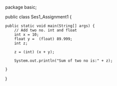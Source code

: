 package basic;

public class Ses1_Assignment1 {

	public static void main(String[] args) {
		// Add two no. int and float
		int x = 10;
		float y =  (float) 89.999;
		int z;

		z = (int) (x + y);

		System.out.println("Sum of two no is:" + z);

	}

}
